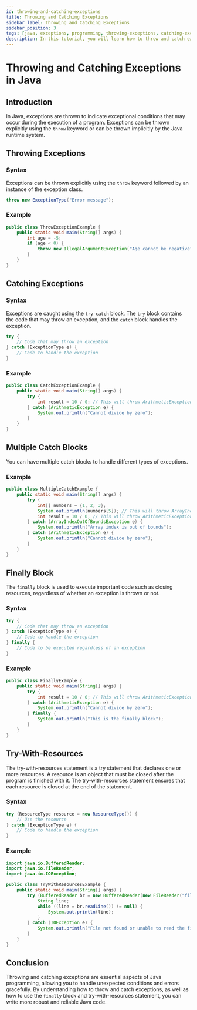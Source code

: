 ```yaml
---
id: throwing-and-catching-exceptions
title: Throwing and Catching Exceptions
sidebar_label: Throwing and Catching Exceptions
sidebar_position: 3
tags: [java, exceptions, programming, throwing-exceptions, catching-exceptions]
description: In this tutorial, you will learn how to throw and catch exceptions in Java. We will learn how to throw exceptions using the `throw` statement and how to catch exceptions using the `try-catch` block in Java programs.
---
```


# Throwing and Catching Exceptions in Java

## Introduction

In Java, exceptions are thrown to indicate exceptional conditions that may occur during the execution of a program. Exceptions can be thrown explicitly using the `throw` keyword or can be thrown implicitly by the Java runtime system.

## Throwing Exceptions

### Syntax

Exceptions can be thrown explicitly using the `throw` keyword followed by an instance of the exception class.

```java
throw new ExceptionType("Error message");
```

### Example

```java
public class ThrowExceptionExample {
    public static void main(String[] args) {
        int age = -5;
        if (age < 0) {
            throw new IllegalArgumentException("Age cannot be negative");
        }
    }
}
```

## Catching Exceptions

### Syntax

Exceptions are caught using the `try-catch` block. The `try` block contains the code that may throw an exception, and the `catch` block handles the exception.

```java
try {
    // Code that may throw an exception
} catch (ExceptionType e) {
    // Code to handle the exception
}
```

### Example

```java
public class CatchExceptionExample {
    public static void main(String[] args) {
        try {
            int result = 10 / 0; // This will throw ArithmeticException
        } catch (ArithmeticException e) {
            System.out.println("Cannot divide by zero");
        }
    }
}
```

## Multiple Catch Blocks

You can have multiple catch blocks to handle different types of exceptions.

### Example

```java
public class MultipleCatchExample {
    public static void main(String[] args) {
        try {
            int[] numbers = {1, 2, 3};
            System.out.println(numbers[5]); // This will throw ArrayIndexOutOfBoundsException
            int result = 10 / 0; // This will throw ArithmeticException
        } catch (ArrayIndexOutOfBoundsException e) {
            System.out.println("Array index is out of bounds");
        } catch (ArithmeticException e) {
            System.out.println("Cannot divide by zero");
        }
    }
}
```

## Finally Block

The `finally` block is used to execute important code such as closing resources, regardless of whether an exception is thrown or not.

### Syntax

```java
try {
    // Code that may throw an exception
} catch (ExceptionType e) {
    // Code to handle the exception
} finally {
    // Code to be executed regardless of an exception
}
```

### Example

```java
public class FinallyExample {
    public static void main(String[] args) {
        try {
            int result = 10 / 0; // This will throw ArithmeticException
        } catch (ArithmeticException e) {
            System.out.println("Cannot divide by zero");
        } finally {
            System.out.println("This is the finally block");
        }
    }
}
```

## Try-With-Resources

The try-with-resources statement is a try statement that declares one or more resources. A resource is an object that must be closed after the program is finished with it. The try-with-resources statement ensures that each resource is closed at the end of the statement.

### Syntax

```java
try (ResourceType resource = new ResourceType()) {
    // Use the resource
} catch (ExceptionType e) {
    // Code to handle the exception
}
```

### Example

```java
import java.io.BufferedReader;
import java.io.FileReader;
import java.io.IOException;

public class TryWithResourcesExample {
    public static void main(String[] args) {
        try (BufferedReader br = new BufferedReader(new FileReader("file.txt"))) {
            String line;
            while ((line = br.readLine()) != null) {
                System.out.println(line);
            }
        } catch (IOException e) {
            System.out.println("File not found or unable to read the file");
        }
    }
}
```

## Conclusion

Throwing and catching exceptions are essential aspects of Java programming, allowing you to handle unexpected conditions and errors gracefully. By understanding how to throw and catch exceptions, as well as how to use the `finally` block and try-with-resources statement, you can write more robust and reliable Java code.
